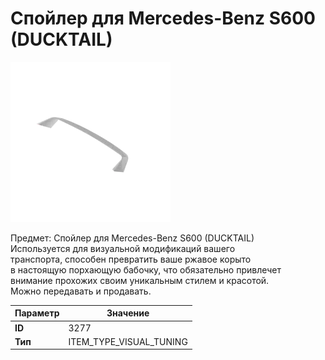 # Спойлер для Mercedes-Benz S600 (DUCKTAIL)

![Item Image](../img/3277.webp?raw=true)

Предмет: Спойлер для Mercedes-Benz S600 (DUCKTAIL)<br>Используется для визуальной модификаций вашего<br>транспорта, способен превратить ваше ржавое корыто<br>в настоящую порхающую бабочку, что обязательно привлечет<br>внимание прохожих своим уникальным стилем и красотой.<br>Можно передавать и продавать.


| Параметр | Значение |
|----------|----------|
| **ID** | 3277 |
| **Тип** | ITEM_TYPE_VISUAL_TUNING |

